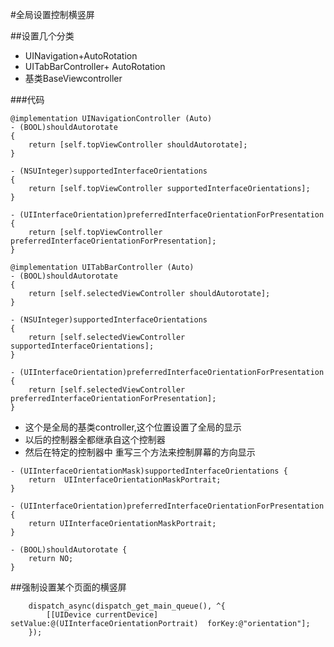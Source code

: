 #全局设置控制横竖屏

##设置几个分类
* UINavigation+AutoRotation
* UITabBarController+ AutoRotation
* 基类BaseViewcontroller 

###代码
``` objc 
@implementation UINavigationController (Auto)
- (BOOL)shouldAutorotate
{
    return [self.topViewController shouldAutorotate];
}

- (NSUInteger)supportedInterfaceOrientations
{
    return [self.topViewController supportedInterfaceOrientations];
}

- (UIInterfaceOrientation)preferredInterfaceOrientationForPresentation
{
    return [self.topViewController preferredInterfaceOrientationForPresentation];
}
```

```
@implementation UITabBarController (Auto)
- (BOOL)shouldAutorotate
{
    return [self.selectedViewController shouldAutorotate];
}

- (NSUInteger)supportedInterfaceOrientations
{
    return [self.selectedViewController supportedInterfaceOrientations];
}

- (UIInterfaceOrientation)preferredInterfaceOrientationForPresentation
{
    return [self.selectedViewController preferredInterfaceOrientationForPresentation];
}
```
* 这个是全局的基类controller,这个位置设置了全局的显示
* 以后的控制器全都继承自这个控制器
* 然后在特定的控制器中 重写三个方法来控制屏幕的方向显示

```
- (UIInterfaceOrientationMask)supportedInterfaceOrientations {
    return  UIInterfaceOrientationMaskPortrait;
}

- (UIInterfaceOrientation)preferredInterfaceOrientationForPresentation {
    return UIInterfaceOrientationMaskPortrait;
}

- (BOOL)shouldAutorotate {
    return NO;
}

```

##强制设置某个页面的横竖屏
```
    dispatch_async(dispatch_get_main_queue(), ^{
        [[UIDevice currentDevice] setValue:@(UIInterfaceOrientationPortrait)  forKey:@"orientation"];
    });
```




